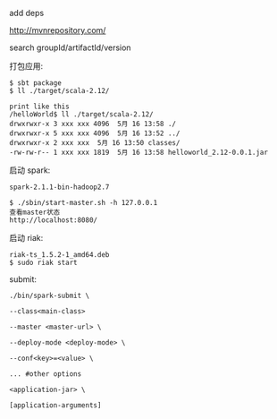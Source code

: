add deps

http://mvnrepository.com/

search groupId/artifactId/version


打包应用:

	$ sbt package
	$ ll ./target/scala-2.12/

	print like this
	/helloWorld$ ll ./target/scala-2.12/
	drwxrwxr-x 3 xxx xxx 4096  5月 16 13:58 ./
	drwxrwxr-x 5 xxx xxx 4096  5月 16 13:52 ../
	drwxrwxr-x 2 xxx xxx  5月 16 13:50 classes/
	-rw-rw-r-- 1 xxx xxx 1819  5月 16 13:58 helloworld_2.12-0.0.1.jar


启动 spark:

	spark-2.1.1-bin-hadoop2.7

	$ ./sbin/start-master.sh -h 127.0.0.1
	查看master状态
	http://localhost:8080/

启动 riak:

	riak-ts_1.5.2-1_amd64.deb
	$ sudo riak start


submit:

	./bin/spark-submit \

	--class<main-class>

	--master <master-url> \

	--deploy-mode <deploy-mode> \

	--conf<key>=<value> \

	... #other options

	<application-jar> \

	[application-arguments]


